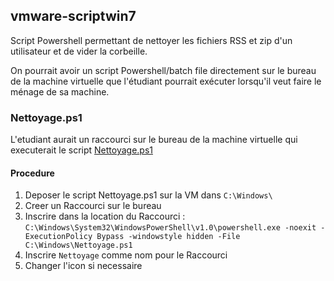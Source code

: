 ## vmware-scriptwin7

Script Powershell permettant de nettoyer les fichiers RSS et zip d'un utilisateur et de vider la corbeille.

On pourrait avoir un script Powershell/batch file directement sur le bureau de la machine virtuelle que l'étudiant pourrait exécuter lorsqu'il veut faire le ménage de sa machine.

### Nettoyage.ps1

L'etudiant aurait un raccourci sur le bureau de la machine virtuelle qui executerait le script [Nettoyage.ps1](http://github.com/takrachi/wmare-scriptwin7/blob/master/Nettoyage.ps1)

#### Procedure

1. Deposer le script Nettoyage.ps1 sur la VM dans `C:\Windows\`
1. Creer un Raccourci sur le bureau
1. Inscrire dans la location du Raccourci : `C:\Windows\System32\WindowsPowerShell\v1.0\powershell.exe -noexit -ExecutionPolicy Bypass -windowstyle hidden -File C:\Windows\Nettoyage.ps1`
1. Inscrire `Nettoyage` comme nom pour le Raccourci
1. Changer l'icon si necessaire
